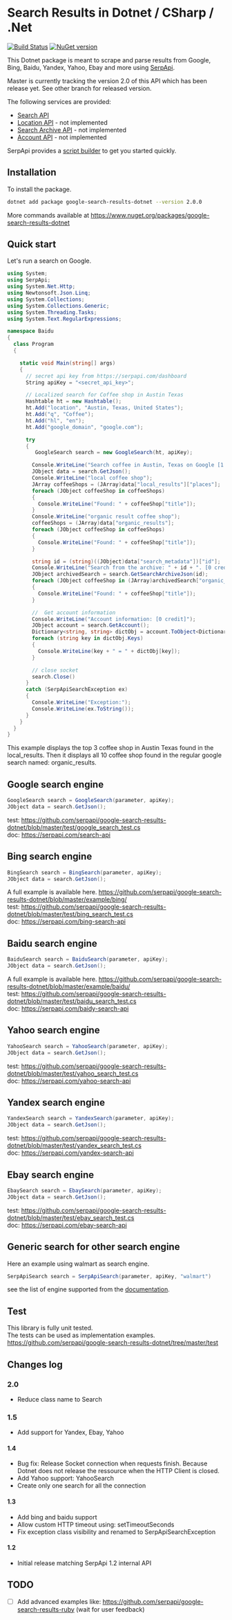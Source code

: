 # Search Results in Dotnet / CSharp / .Net

[![Build Status](https://travis-ci.org/serpapi/google-search-results-dotnet.svg?branch=master)](https://travis-ci.org/serpapi/google-search-results-dotnet)
[![NuGet version](https://badge.fury.io/nu/google-search-results-dotnet.svg)](https://badge.fury.io/nu/google-search-results-dotnet)

This Dotnet package is meant to scrape and parse results from Google, Bing, Baidu, Yandex, Yahoo, Ebay and more using [SerpApi](https://serpapi.com).

Master is currently tracking the version 2.0 of this API which has been release yet. See other branch for released version.

The following services are provided:
 * [Search API](https://serpapi.com/search-api) 
 * [Location API](https://serpapi.com/locations-api) - not implemented
 * [Search Archive API](https://serpapi.com/search-archive-api)  - not implemented
 * [Account API](https://serpapi.com/account-api) - not implemented

SerpApi provides a [script builder](https://serpapi.com/demo) to get you started quickly.

## Installation

To install the package.
```bash
dotnet add package google-search-results-dotnet --version 2.0.0
```

More commands available at https://www.nuget.org/packages/google-search-results-dotnet

## Quick start 

Let's run a search on Google.

```csharp
using System;
using SerpApi;
using System.Net.Http;
using Newtonsoft.Json.Linq;
using System.Collections;
using System.Collections.Generic;
using System.Threading.Tasks;
using System.Text.RegularExpressions;

namespace Baidu
{
  class Program
  {

    static void Main(string[] args)
    {
      // secret api key from https://serpapi.com/dashboard
      String apiKey = "<secret_api_key>";

      // Localized search for Coffee shop in Austin Texas
      Hashtable ht = new Hashtable();
      ht.Add("location", "Austin, Texas, United States");
      ht.Add("q", "Coffee");
      ht.Add("hl", "en");
      ht.Add("google_domain", "google.com");

      try
      {
         GoogleSearch search = new GoogleSearch(ht, apiKey);

        Console.WriteLine("Search coffee in Austin, Texas on Google [1 credit]");
        JObject data = search.GetJson();
        Console.WriteLine("local coffee shop");
        JArray coffeeShops = (JArray)data["local_results"]["places"];
        foreach (JObject coffeeShop in coffeeShops)
        {
          Console.WriteLine("Found: " + coffeeShop["title"]);
        }
        Console.WriteLine("organic result coffee shop");
        coffeeShops = (JArray)data["organic_results"];
        foreach (JObject coffeeShop in coffeeShops)
        {
          Console.WriteLine("Found: " + coffeeShop["title"]);
        }

        string id = (string)((JObject)data["search_metadata"])["id"];
        Console.WriteLine("Search from the archive: " + id + ". [0 credit]");
        JObject archivedSearch = search.GetSearchArchiveJson(id);
        foreach (JObject coffeeShop in (JArray)archivedSearch["organic_results"])
        {
          Console.WriteLine("Found: " + coffeeShop["title"]);
        }

        //  Get account information
        Console.WriteLine("Account information: [0 credit]");
        JObject account = search.GetAccount();
        Dictionary<string, string> dictObj = account.ToObject<Dictionary<string, string>>();
        foreach (string key in dictObj.Keys)
        {
          Console.WriteLine(key + " = " + dictObj[key]);
        }

        // close socket
        search.Close()
      }
      catch (SerpApiSearchException ex)
      {
        Console.WriteLine("Exception:");
        Console.WriteLine(ex.ToString());
      }
    }
  }
}
```

This example displays the top 3 coffee shop in Austin Texas found in the local_results.
Then it displays all 10 coffee shop found in the regular google search named: organic_results.

## Google search engine
```csharp
GoogleSearch search = GoogleSearch(parameter, apiKey);
JObject data = search.GetJson();
```

test: https://github.com/serpapi/google-search-results-dotnet/blob/master/test/google_search_test.cs  
doc: https://serpapi.com/search-api

## Bing search engine
```csharp
BingSearch search = BingSearch(parameter, apiKey);
JObject data = search.GetJson();
```

A full example is available here.
https://github.com/serpapi/google-search-results-dotnet/blob/master/example/bing/  
test: https://github.com/serpapi/google-search-results-dotnet/blob/master/test/bing_search_test.cs  
doc: https://serpapi.com/bing-search-api


## Baidu search engine
```csharp
BaiduSearch search = BaiduSearch(parameter, apiKey);
JObject data = search.GetJson();
```

A full example is available here.
https://github.com/serpapi/google-search-results-dotnet/blob/master/example/baidu/  
test: https://github.com/serpapi/google-search-results-dotnet/blob/master/test/baidu_search_test.cs  
doc: https://serpapi.com/baidy-search-api

## Yahoo search engine
```csharp
YahooSearch search = YahooSearch(parameter, apiKey);
JObject data = search.GetJson();
```
test: https://github.com/serpapi/google-search-results-dotnet/blob/master/test/yahoo_search_test.cs  
doc: https://serpapi.com/yahoo-search-api  

## Yandex search engine
```csharp
YandexSearch search = YandexSearch(parameter, apiKey);
JObject data = search.GetJson();
```
test: https://github.com/serpapi/google-search-results-dotnet/blob/master/test/yandex_search_test.cs  
doc: https://serpapi.com/yandex-search-api 

## Ebay search engine
```csharp
EbaySearch search = EbaySearch(parameter, apiKey);
JObject data = search.GetJson();
```
test: https://github.com/serpapi/google-search-results-dotnet/blob/master/test/ebay_search_test.cs  
doc: https://serpapi.com/ebay-search-api 

## Generic search for other search engine
Here an example using walmart as search engine.
```csharp
SerpApiSearch search = SerpApiSearch(parameter, apiKey, "walmart")
```
see the list of engine supported from the [documentation](https://serpapi.com/search-api).

## Test
This library is fully unit tested.  
The tests can be used as implementation examples.  
https://github.com/serpapi/google-search-results-dotnet/tree/master/test

## Changes log
### 2.0
 * Reduce class name to <engine>Search 

### 1.5
 * Add support for Yandex, Ebay, Yahoo
  
#### 1.4
 * Bug fix: Release Socket connection when requests finish. 
   Because Dotnet does not release the ressource when the HTTP Client is closed.
 * Add Yahoo support: YahooSearch
 * Create only one search for all the connection
  
#### 1.3 
 * Add bing and baidu support
 * Allow custom HTTP timeout using: setTimeoutSeconds
 * Fix exception class visibility and renamed to SerpApiSearchException

#### 1.2
 * Initial release matching SerpApi 1.2 internal API

TODO
---
 * [ ] Add advanced examples like: https://github.com/serpapi/google-search-results-ruby (wait for user feedback)
